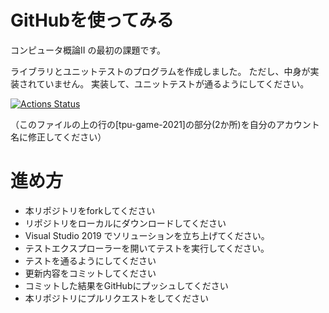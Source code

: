 # GitHubを使ってみる
コンピュータ概論II の最初の課題です。


ライブラリとユニットテストのプログラムを作成しました。
ただし、中身が実装されていません。
実装して、ユニットテストが通るようにしてください。


[![Actions Status](https://github.com/nisidayuki/comp2_tutorial/actions/workflows/c-cpp.yml/badge.svg)](https://github.com/nisidayuki/comp2_tutorial/actions/workflows/c-cpp.yml)

（このファイルの上の行の[tpu-game-2021]の部分(2か所)を自分のアカウント名に修正してください）


# 進め方
* 本リポジトリをforkしてください
* リポジトリをローカルにダウンロードしてください
* Visual Studio 2019 でソリューションを立ち上げてください。
* テストエクスプローラーを開いてテストを実行してください。
* テストを通るようにしてください
* 更新内容をコミットしてください
* コミットした結果をGitHubにプッシュしてください
* 本リポジトリにプルリクエストをしてください
